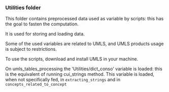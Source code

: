 ### Utilities folder

This folder contains preprocessed data used as variable by scripts: this has the goal to fasten the computation.

It is used for storing and loading data.

Some of the used variables are related to UMLS, and UMLS products usage is subject to restrictions.

To use the scripts, download and install UMLS in your machine.



On umls_tables_processing the 'Utilities/dict_conso' variable is loaded: this is the equivalent of running cui_strings method.
This variable is loaded, when not specifically fed, in `extracting_strings` and in `concepts_related_to_concept`

